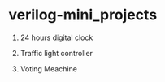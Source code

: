 # verilog-mini_projects

1. 24 hours digital clock

2. Traffic light controller

3. Voting Meachine

